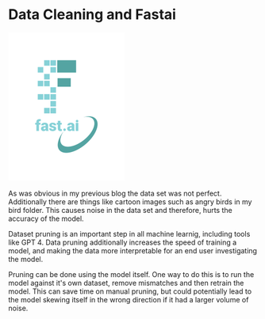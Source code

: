 # Data Cleaning and Fastai

![fastai_logo](/images/logo.png)

As was obvious in my previous blog the data set was not perfect. Additionally there are things like cartoon images such as angry birds in my bird folder. This causes noise in the data set and therefore, hurts the accuracy of the model.

Dataset pruning is an important step in all machine learnig, including tools like GPT 4. Data pruning additionally increases the speed of training a model, and making the data more interpretable for an end user investigating the model.

Pruning can be done using the model itself. One way to do this is to run the model against it's own dataset, remove mismatches and then retrain the model. This can save time on manual pruning, but could potentially lead to the model skewing itself in the wrong direction if it had a larger volume of noise. 
